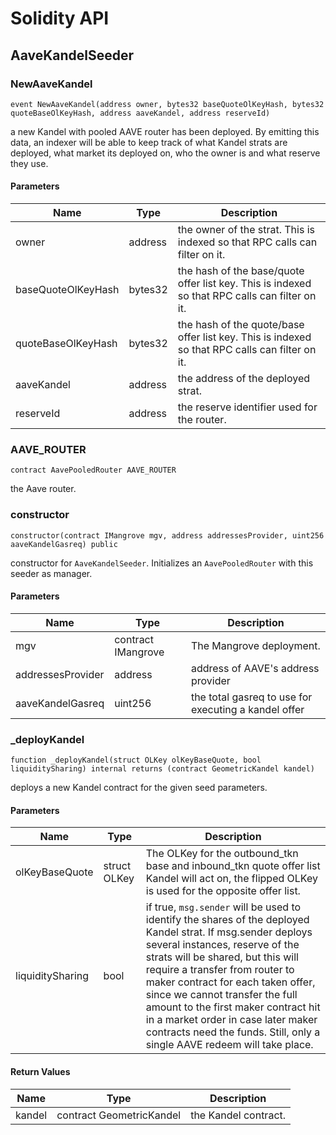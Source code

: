 # Solidity API

## AaveKandelSeeder

### NewAaveKandel

```solidity
event NewAaveKandel(address owner, bytes32 baseQuoteOlKeyHash, bytes32 quoteBaseOlKeyHash, address aaveKandel, address reserveId)
```

a new Kandel with pooled AAVE router has been deployed.
By emitting this data, an indexer will be able to keep track of what Kandel strats are deployed, what market its deployed on, who the owner is and what reserve they use.

#### Parameters

| Name | Type | Description |
| ---- | ---- | ----------- |
| owner | address | the owner of the strat. This is indexed so that RPC calls can filter on it. |
| baseQuoteOlKeyHash | bytes32 | the hash of the base/quote offer list key. This is indexed so that RPC calls can filter on it. |
| quoteBaseOlKeyHash | bytes32 | the hash of the quote/base offer list key. This is indexed so that RPC calls can filter on it. |
| aaveKandel | address | the address of the deployed strat. |
| reserveId | address | the reserve identifier used for the router. |

### AAVE_ROUTER

```solidity
contract AavePooledRouter AAVE_ROUTER
```

the Aave router.

### constructor

```solidity
constructor(contract IMangrove mgv, address addressesProvider, uint256 aaveKandelGasreq) public
```

constructor for `AaveKandelSeeder`. Initializes an `AavePooledRouter` with this seeder as manager.

#### Parameters

| Name | Type | Description |
| ---- | ---- | ----------- |
| mgv | contract IMangrove | The Mangrove deployment. |
| addressesProvider | address | address of AAVE's address provider |
| aaveKandelGasreq | uint256 | the total gasreq to use for executing a kandel offer |

### _deployKandel

```solidity
function _deployKandel(struct OLKey olKeyBaseQuote, bool liquiditySharing) internal returns (contract GeometricKandel kandel)
```

deploys a new Kandel contract for the given seed parameters.

#### Parameters

| Name | Type | Description |
| ---- | ---- | ----------- |
| olKeyBaseQuote | struct OLKey | The OLKey for the outbound_tkn base and inbound_tkn quote offer list Kandel will act on, the flipped OLKey is used for the opposite offer list. |
| liquiditySharing | bool | if true, `msg.sender` will be used to identify the shares of the deployed Kandel strat. If msg.sender deploys several instances, reserve of the strats will be shared, but this will require a transfer from router to maker contract for each taken offer, since we cannot transfer the full amount to the first maker contract hit in a market order in case later maker contracts need the funds. Still, only a single AAVE redeem will take place. |

#### Return Values

| Name | Type | Description |
| ---- | ---- | ----------- |
| kandel | contract GeometricKandel | the Kandel contract. |

